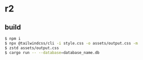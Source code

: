 # r2

## build

```sh
$ npm i
$ npx @tailwindcss/cli -i style.css -o assets/output.css -m  
$ zstd assets/output.css
$ cargo run -- --database=database_name.db
```